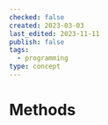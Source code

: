 ```yaml
---
checked: false
created: 2023-03-03
last_edited: 2023-11-11
publish: false
tags:
  - programming
type: concept
---
```

# Methods

